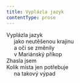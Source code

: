 ```yaml
---
title: Vyplázla jazyk
contentType: prose
---
```


<section>

Vyplázla jazyk  
     jako neutěšenou krajinu  
     a oči se změnily  
     v Mariánský příkop  
Zhasla jsem  
Kolik místa jen potřebuje  
     na takový výpad

</section>
